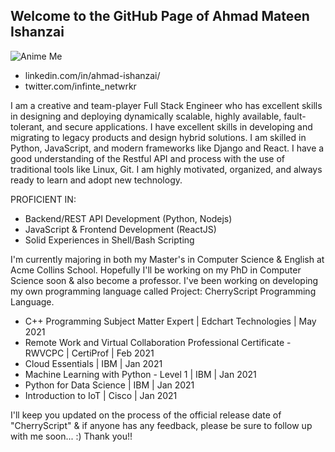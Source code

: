 ## Welcome to the GitHub Page of Ahmad Mateen Ishanzai 

![Anime Me](https://user-images.githubusercontent.com/23512010/135383187-b0e875c8-ba6a-4070-a241-656986d54ce8.jpg)

- linkedin.com/in/ahmad-ishanzai/ 
- twitter.com/infinte_netwrkr

I am a creative and team-player Full Stack Engineer who has excellent skills in designing and deploying dynamically scalable, highly available, fault-tolerant, and secure applications. I have excellent skills in developing and migrating to legacy products and design hybrid solutions. I am skilled in Python, JavaScript, and modern frameworks like Django and React. I have a good understanding of the Restful API and process with the use of traditional tools like Linux, Git. I am highly motivated, organized, and always ready to learn and adopt new technology.

PROFICIENT IN:

* Backend/REST API Development (Python, Nodejs)
* JavaScript & Frontend Development (ReactJS)
* Solid Experiences in Shell/Bash Scripting

I'm currently majoring in both my Master's in Computer Science & English at Acme Collins School. Hopefully I'll be working on my PhD in Computer Science soon & also become a professor. I've been working on developing my own programming language called Project: CherryScript Programming Language.

* C++ Programming Subject Matter Expert | Edchart Technologies | May 2021
* Remote Work and Virtual Collaboration Professional Certificate - RWVCPC | CertiProf | Feb 2021
* Cloud Essentials | IBM | Jan 2021
* Machine Learning with Python - Level 1 | IBM | Jan 2021
* Python for Data Science | IBM | Jan 2021
* Introduction to IoT | Cisco | Jan 2021

I'll keep you updated on the process of the official release date of "CherryScript" & if anyone has any feedback, please be sure to follow up with me soon... :) Thank you!!
